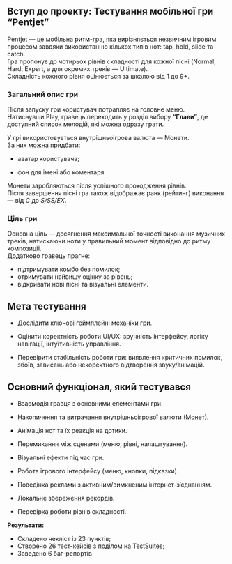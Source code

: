 ## **Вступ до проекту: Тестування мобільної гри “Pentjet”**

Pentjet — це мобільна ритм-гра, яка вирізняється незвичним ігровим процесом завдяки використанню кількох типів нот: tap, hold, slide та catch.  
Гра пропонує до чотирьох рівнів складності для кожної пісні (Normal, Hard, Expert, а для окремих треків — Ultimate).  
Складність кожного рівня оцінюється за шкалою від 1 до 9+.

### **Загальний опис гри**

Після запуску гри користувач потрапляє на головне меню.  
Натиснувши Play, гравець переходить у розділ вибору **“**Глави**”**, де доступний список мелодій, які можна одразу грати.

У грі використовується внутрішньоігрова валюта — Монети.  
За них можна придбати:

* аватар користувача;

* фон для імені або коментаря.

Монети заробляються після успішного проходження рівнів.  
Після завершення пісні гра також відображає ранк (рейтинг) виконання — від *C* до *S/SS/EX*.

### **Ціль гри**

Основна ціль — досягнення максимальної точності виконання музичних треків, натискаючи ноти у правильний момент відповідно до ритму композиції.  
Додатково гравець прагне:

* підтримувати комбо без помилок;  
* отримувати найвищу оцінку за рівень;  
* відкривати нові пісні та візуальні елементи.

## **Мета тестування**

* Дослідити ключові геймплейні механіки гри.

* Оцінити коректність роботи UI/UX: зручність інтерфейсу, логіку навігації, інтуїтивність управління.

* Перевірити стабільність роботи гри: виявлення критичних помилок, збоїв, зависань або некоректного відтворення звуку/анімацій.

 

## **Основний функціонал, який тестувався**

* Взаємодія гравця з основними елементами гри.

* Накопичення та витрачання внутрішньоігрової валюти (Монет).

* Анімація нот та їх реакція на дотики.

* Перемикання між сценами (меню, рівні, налаштування).

* Візуальні ефекти під час гри.

* Робота ігрового інтерфейсу (меню, кнопки, підказки).

* Поведінка реклами з активним/вимкненим інтернет-з’єднанням.

* Локальне збереження рекордів.

* Перевірка роботи рівнів складності.


**Результати:**

* Складено чекліст із 23 пунктів;  
* Створено 26 тест-кейсів з поділом на TestSuites;  
* Заведено 6 баг\-репортів
